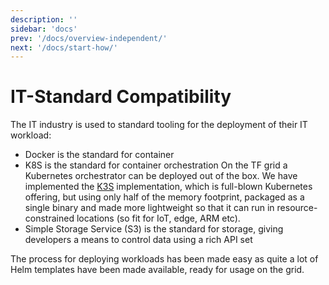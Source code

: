 ```yaml
---
description: ''
sidebar: 'docs'
prev: '/docs/overview-independent/'
next: '/docs/start-how/'
---
```


# IT-Standard Compatibility

The IT industry is used to standard tooling for the deployment of their IT workload: 
- Docker is the standard for container
- K8S is the standard for container orchestration
On the TF grid a Kubernetes orchestrator can be deployed out of the box. We have implemented the [K3S](https://k3s.io) implementation, which is full-blown Kubernetes offering, but using only half of the memory footprint, packaged as a single binary and made more lightweight so that it can run in resource-constrained locations (so fit for IoT, edge, ARM etc). 
- Simple Storage Service (S3) is the standard for storage, giving developers a means to control data using a rich API set

The process for deploying workloads has been made easy as quite a lot of Helm templates have been made available, ready for usage on the grid. 
